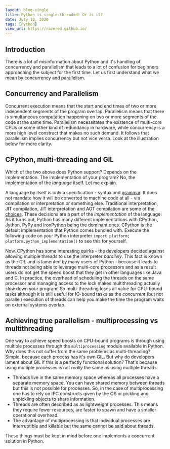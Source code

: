 ```yaml
---
layout: blog-single
title: Python is single-threaded! Or is it?
date: July 10, 2020
tags: [Python] 
view_url: https://razered.github.io/
---
```


## Introduction 
There is a lot of misinformation about Python and it's handling of concurrency and parallelism that leads to a lot of confusion for beginners approaching the subject for the first time. Let us first understand what we mean by concurrency and parallelism.

## Concurrency and Parallelism
Concurrent execution means that the start and end times of two or more independent segments of the program overlap. Parallelism means that there is simultaneous computation happening on two or more segments of the code at the same time. Parallelism necessitates the existence of multi-core CPUs or some other kind of redundancy in hardware, while concurrency is a more high level construct that makes no such demand. It follows that parallelism implies concurrency but not vice versa. Look at the illustration below for more clarity.

## CPython, multi-threading and GIL
Which of the two above does Python support? Depends on the implementation. The implementation of your program? No, the implementation of the _language_ itself. Let me explain.

A language by itself is only a specification - syntax and [grammar](https://docs.python.org/3/reference/grammar.html). It does not mandate how it will be converted to machine code at all - via compilation or interpretation or something else. Traditional interpretation, JIT compilation, JIT interpretation and AOT compilation are some of the [choices](https://softwareengineering.stackexchange.com/questions/246094/understanding-the-differences-traditional-interpreter-jit-compiler-jit-interp). These decisions are a part of the _implementation_ of the language. As it turns out, Python has many different implementations with CPython, Jython, PyPy and IronPython being the dominant ones. CPython is the default implementation that Python comes bundled with. Execute the following code on your Python interpreter `import platform; platform.python_implementation()`  to see this for yourself.

Now, CPython has some interesting quirks - the developers decided against allowing multiple threads to use the interpreter _parallely_. This fact is known as the GIL and is lamented by many users of Python - because it leads to threads not being able to leverage multi-core processors and as a result users do not get the speed boost that they get in other languages like Java and C. In practice, the overhead of scheduling the threads on the same processor and managing access to the lock makes multithreading actually _slow_ down your program! So multi-threading loses all value for CPU-bound tasks although it is still useful for IO-bound tasks as the _concurrent_ (but not parallel) execution of threads can help you make the time the program waits on external systems overlap.

## Achieving true parallelism - multiprocessing vs multithreading
One way to achieve speed boosts on CPU-bound programs is through using multiple processes through the `multiprocessing` module available in Python. Why does this not suffer from the same problems as multi-threading? Simple, because each process has it's own GIL. But why do developers lament about GIL if this is a perfectly functional solution? That's because using multiple processes is not _really_ the same as using multiple threads. 
- Threads live in the same memory space whereas all processes have a separate memory space. You can have shared memory between threads but this is not possible for processes. So, in the case of multiprocessing one has to rely on IPC constructs given by the OS or pickling and unpickling objects to share information.
- Threads are often described as as lightweight processes. This means they require fewer resources, are faster to spawn and have a smaller operational overhead. 
- The advantage of multiprocessing is that individual processes are interruptible and killable but the same cannot be said about threads.

These things must be kept in mind before one implements a concurrent solution in Python.